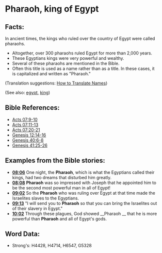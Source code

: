# Pharaoh, king of Egypt #

## Facts: ##

In ancient times, the kings who ruled over the country of Egypt were called pharaohs.

* Altogether, over 300 pharaohs ruled Egypt for more than 2,000 years.
* These Egyptians kings were very powerful and wealthy.
* Several of these pharaohs are mentioned in the Bible.
* Often this title is used as a name rather than as a title. In these cases, it is capitalized and written as "Pharaoh."

(Translation suggestions: [How to Translate Names](rc://en/ta/man/translate/translate-names))

(See also: [egypt](../names/egypt.md), [king](../other/king.md))

## Bible References: ##

* [Acts 07:9-10](rc://en/tn/help/act/07/09)
* [Acts 07:11-13](rc://en/tn/help/act/07/11)
* [Acts 07:20-21](rc://en/tn/help/act/07/20)
* [Genesis 12:14-16](rc://en/tn/help/gen/12/14)
* [Genesis 40:6-8](rc://en/tn/help/gen/40/06)
* [Genesis 41:25-26](rc://en/tn/help/gen/41/25)

## Examples from the Bible stories: ##

* __[08:06](rc://en/tn/help/obs/08/06)__ One night, the __Pharaoh__, which is what the Egyptians called their kings, had two dreams that disturbed him greatly.
* __[08:08](rc://en/tn/help/obs/08/08)__ __Pharaoh__  was so impressed with Joseph that he appointed him to be the second most powerful man in all of Egypt!
* __[09:02](rc://en/tn/help/obs/09/02)__ So the __Pharaoh__  who was ruling over Egypt at that time made the Israelites slaves to the Egyptians.
* __[09:13](rc://en/tn/help/obs/09/13)__ "I will send you to __Pharaoh__  so that you can bring the Israelites out of their slavery in Egypt."
* __[10:02](rc://en/tn/help/obs/10/02)__ Through these plagues, God showed __Pharaoh __  that he is more powerful than __Pharaoh__  and all of Egypt's gods.

## Word Data: ##

* Strong's: H4428, H4714, H6547, G5328
